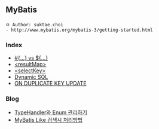 ## MyBatis

```
ㅁ Author: suktae.choi
- http://www.mybatis.org/mybatis-3/getting-started.html
```

### Index
- [#{...} vs ${...}](%23-%24)
- [\<resultMap\>](resultMap)
- [\<selectKey\>](selectkey)
- [Dynamic SQL](dynamic-sql)
- [ON DUPLICATE KEY UPDATE](on-duplicate-key-update)

### Blog
- [TypeHandler와 Enum 관리하기](https://www.holaxprogramming.com/2015/11/12/spring-boot-mybatis-typehandler/)
- [MyBatis Like 검색시 처리방법](http://fruitdev.tistory.com/60)

